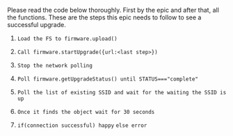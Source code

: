 Please read the code below thoroughly. First by the epic and after that, all the functions.
These are the steps this epic needs to follow to see a successful upgrade.

1. `Load the FS to firmware.upload()`
2. `Call firmware.startUpgrade({url:<last step>})`
3. `Stop the network polling`

4. `Poll firmware.getUpgradeStatus() until STATUS==="complete"`
5. `Poll the list of existing SSID and wait for the waiting the SSID is up`
6. `Once it finds the object wait for 30 seconds`
7. `if(connection successful) happy`
   `else error`
